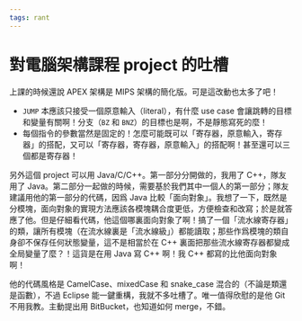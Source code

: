 ```yaml
---
tags: rant
---
```


# 對電腦架構課程 project 的吐槽

上課的時候還說 APEX 架構是 MIPS 架構的簡化版。可是這改動也太多了吧！

* `JUMP` 本應該只接受一個原意輸入（literal），有什麼 use case 會讓跳轉的目標和變量有關啊！分支（`BZ` 和 `BNZ`）的目標也是啊，不是靜態寫死的麼！
* 每個指令的參數當然是固定的！怎麼可能既可以「寄存器，原意輸入，寄存器」的搭配，又可以「寄存器，寄存器，原意輸入」的搭配啊！甚至還可以三個都是寄存器！

另外這個 project 可以用 Java/C/C++。第一部分分開做的，我用了 C++，隊友用了 Java。第二部分一起做的時候，需要基於我們其中一個人的第一部分；隊友建議用他的第一部分的代碼，因爲 Java 比較「面向對象」。我想了一下，既然是分模塊，面向對象的實現方法應該各模塊耦合度更低，方便檢查和改寫；於是就答應了他。但是仔細看代碼，他這個哪裏面向對象了啊！搞了一個「流水線寄存器」的類，讓所有模塊（在流水線裏是「流水線級」）都能讀取；那些作爲模塊的類自身卻不保存任何狀態變量，這不是相當於在 C++ 裏面把那些流水線寄存器都變成全局變量了麼？！這貨是在用 Java 寫 C++ 啊！我 C++ 都寫的比他面向對象啊！

他的代碼風格是 CamelCase、mixedCase 和 snake_case 混合的（不論是類還是函數），不過 Eclipse 能一鍵重構，我就不多吐槽了。唯一值得欣慰的是他 Git 不用我教。主動提出用 BitBucket，也知道如何 merge，不錯。
